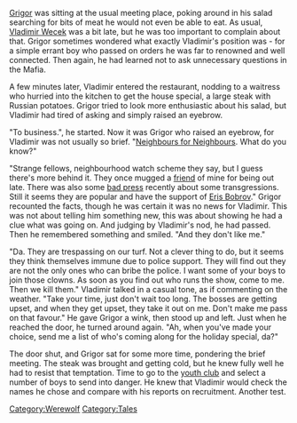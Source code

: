 [Grigor](Grigor "wikilink") was sitting at the usual meeting place,
poking around in his salad searching for bits of meat he would not even
be able to eat. As usual, [Vladimir Wecek](Vladimir_Wecek "wikilink")
was a bit late, but he was too important to complain about that. Grigor
sometimes wondered what exactly Vladimir's position was - for a simple
errant boy who passed on orders he was far to renowned and well
connected. Then again, he had learned not to ask unnecessary questions
in the Mafia.

A few minutes later, Vladimir entered the restaurant, nodding to a
waitress who hurried into the kitchen to get the house special, a large
steak with Russian potatoes. Grigor tried to look more enthusiastic
about his salad, but Vladimir had tired of asking and simply raised an
eyebrow.

"To business.", he started. Now it was Grigor who raised an eyebrow, for
Vladimir was not usually so brief. "[Neighbours for
Neighbours](Neighbours_for_Neighbours "wikilink"). What do you know?"

"Strange fellows, neighbourhood watch scheme they say, but I guess
there's more behind it. They once mugged a
[friend](Aleksandr "wikilink") of mine for being out late. There was
also some [bad press](Media:Zeitung9.pdf "wikilink") recently about some
transgressions. Still it seems they are popular and have the support of
[Eris Bobrov](Eris_Bobrov "wikilink")." Grigor recounted the facts,
though he was certain it was no news for Vladimir. This was not about
telling him something new, this was about showing he had a clue what was
going on. And judging by Vladimir's nod, he had passed. Then he
remembered something and smiled. "And they don't like me."

"Da. They are trespassing on our turf. Not a clever thing to do, but it
seems they think themselves immune due to police support. They will find
out they are not the only ones who can bribe the police. I want some of
your boys to join those clowns. As soon as you find out who runs the
show, come to me. Then we kill them." Vladimir talked in a casual tone,
as if commenting on the weather. "Take your time, just don't wait too
long. The bosses are getting upset, and when they get upset, they take
it out on me. Don't make me pass on that favour." He gave Grigor a wink,
then stood up and left. Just when he reached the door, he turned around
again. "Ah, when you've made your choice, send me a list of who's coming
along for the holiday special, da?"

The door shut, and Grigor sat for some more time, pondering the brief
meeting. The steak was brought and getting cold, but he knew fully well
he had to resist that temptation. Time to go to the [youth
club](youth_club "wikilink") and select a number of boys to send into
danger. He knew that Vladimir would check the names he chose and compare
with his reports on recruitment. Another test.

[Category:Werewolf](Category:Werewolf "wikilink")
[Category:Tales](Category:Tales "wikilink")
